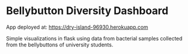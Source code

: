 # Bellybutton Diversity Dashboard

App deployed at:
https://dry-island-96930.herokuapp.com

Simple visualizations in flask using data from bacterial samples collected from the bellybuttons of university students.
